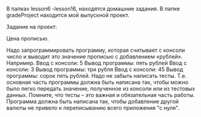 В папках lesson6 -lesson16, находятся домашние задания. В папке gradeProject находится мой выпускной проект.

Задание на проект:

Цена прописью.

Надо запрограммировать программу, которая считывает с консоли число и выводит это значение прописью с добавлением «рублей».
Например.
Ввод с консоли: 5
Вывод программы: пять рублей
Ввод с консоли: 3
Вывод программы: три рубля
Ввод с консоли: 45
Вывод программы: сорок пять рублей.
Надо не забыть написать тесты.
Т.е. основная часть программы должна быть написана так, чтобы можно было легко передать значение, полученное из консоли или из тестовых данных.
Помните, что тесты – это важная и обязательная часть работы.
Программа должна быть написана так, чтобы добавление другой валюты не привело к переписыванию всего приложения "с нуля".
